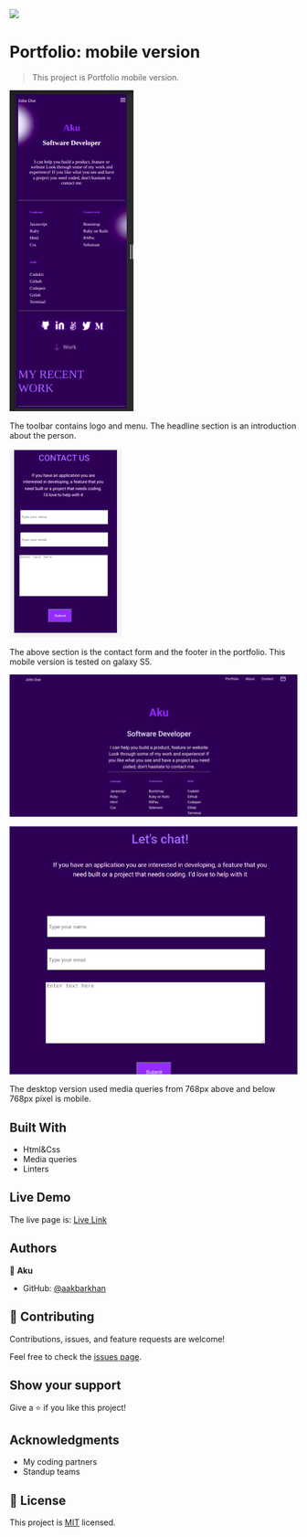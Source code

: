 ![](https://img.shields.io/badge/Microverse-blueviolet)

# Portfolio: mobile version

> This project is Portfolio mobile version.

![screenshot](./mobile-portfolio.png)

The toolbar contains logo and menu. The headline section is an introduction about the person.

![](./galaxys5.png)

The above section is the contact form and the footer in the portfolio.
This mobile version is tested on galaxy S5.

![](./desktop.png)

![](./email.png)

The desktop version used media queries from 768px above and below 768px pixel is mobile. 



## Built With

- Html&Css
- Media queries
- Linters
## Live Demo

The live page is:
[Live Link](https://aakbarkhan.github.io/Portfolio/)


## Authors

👤 **Aku**

- GitHub: [@aakbarkhan](https://github.com/aakbarkhan)



## 🤝 Contributing

Contributions, issues, and feature requests are welcome!

Feel free to check the [issues page](../../issues/).

## Show your support

Give a ⭐️ if you like this project!

## Acknowledgments

- My coding partners
- Standup teams


## 📝 License

This project is [MIT](./MIT.md) licensed.
